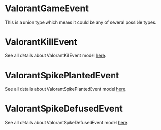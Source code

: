 # ValorantGameEvent

This is a union type which means it could be any of several possible types.

# ValorantKillEvent

See all details about ValorantKillEvent model [here](ValorantKillEvent.md).

# ValorantSpikePlantedEvent

See all details about ValorantSpikePlantedEvent model [here](ValorantSpikePlantedEvent.md).

# ValorantSpikeDefusedEvent

See all details about ValorantSpikeDefusedEvent model [here](ValorantSpikeDefusedEvent.md).

<!-- This file was generated by liblab | https://liblab.com/ -->
